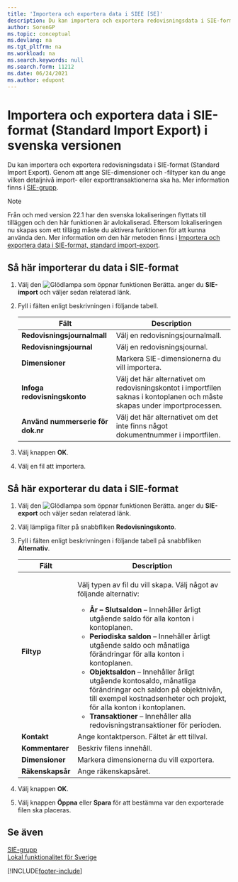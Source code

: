 ```yaml
---
title: 'Importera och exportera data i SIEE [SE]'
description: Du kan importera och exportera redovisningsdata i SIE-format (Standard Import Export) som förklaras i detta ämne.
author: SorenGP
ms.topic: conceptual
ms.devlang: na
ms.tgt_pltfrm: na
ms.workload: na
ms.search.keywords: null
ms.search.form: 11212
ms.date: 06/24/2021
ms.author: edupont
---
```


# Importera och exportera data i SIE-format (Standard Import Export) i svenska versionen

Du kan importera och exportera redovisningsdata i SIE-format (Standard Import Export). Genom att ange SIE-dimensioner och -filtyper kan du ange vilken detaljnivå import- eller exporttransaktionerna ska ha. Mer information finns i [SIE-grupp](https://go.microsoft.com/fwlink/?LinkID=164870&clcid=0x41d).  

> [!NOTE]
> Från och med version 22.1 har den svenska lokaliseringen flyttats till tilläggen och den här funktionen är avlokaliserad. Eftersom lokaliseringen nu skapas som ett tillägg måste du aktivera funktionen för att kunna använda den. Mer information om den här metoden finns i [Importera och exportera data i SIE-format, standard import-export](how-to-use-sie-audit-files-export.md).

## Så här importerar du data i SIE-format  

1.  Välj den ![Glödlampa som öppnar funktionen Berätta.](../../media/ui-search/search_small.png "Berätta vad du vill göra") anger du **SIE-import** och väljer sedan relaterad länk.  
2.  Fyll i fälten enligt beskrivningen i följande tabell.  

    |Fält|Description|  
    |---------------------------------|---------------------------------------|  
    |**Redovisningsjournalmall**|Välj en redovisningsjournalmall.|  
    |**Redovisningsjournal**|Välj en redovisningsjournal.|  
    |**Dimensioner**|Markera SIE-dimensionerna du vill importera.|  
    |**Infoga redovisningskonto**|Välj det här alternativet om redovisningskontot i importfilen saknas i kontoplanen och måste skapas under importprocessen.|  
    |**Använd nummerserie för dok.nr**|Välj det här alternativet om det inte finns något dokumentnummer i importfilen.|  

3. Välj knappen **OK**.
4. Välj en fil att importera.  

## Så här exporterar du data i SIE-format  

1.  Välj den ![Glödlampa som öppnar funktionen Berätta.](../../media/ui-search/search_small.png "Berätta vad du vill göra") anger du **SIE-export** och väljer sedan relaterad länk.  
2.  Välj lämpliga filter på snabbfliken **Redovisningskonto**.  
3.  Fyll i fälten enligt beskrivningen i följande tabell på snabbfliken **Alternativ**.  

    |Fält|Description|  
    |---------------------------------|---------------------------------------|  
    |**Filtyp**|<p>Välj typen av fil du vill skapa. Välj något av följande alternativ:</p><ul><li>**År – Slutsaldon** – Innehåller årligt utgående saldo för alla konton i kontoplanen.</li><li>**Periodiska saldon** – Innehåller årligt utgående saldo och månatliga förändringar för alla konton i kontoplanen.</li><li>**Objektsaldon** – Innehåller årligt utgående kontosaldo, månatliga förändringar och saldon på objektnivån, till exempel kostnadsenheter och projekt, för alla konton i kontoplanen.</li><li>**Transaktioner** – Innehåller alla redovisningstransaktioner för perioden.</li></ul>|  
    |**Kontakt**|Ange kontaktperson. Fältet är ett tillval.|  
    |**Kommentarer**|Beskriv filens innehåll.|  
    |**Dimensioner**|Markera dimensionerna du vill exportera.|  
    |**Räkenskapsår**|Ange räkenskapsåret.|

4. Välj knappen **OK**.
5. Välj knappen **Öppna** eller **Spara** för att bestämma var den exporterade filen ska placeras.

## Se även  
 [SIE-grupp](https://go.microsoft.com/fwlink/?LinkID=164870&clcid=0x41d)   
 [Lokal funktionalitet för Sverige](sweden-local-functionality.md)


[!INCLUDE[footer-include](../../includes/footer-banner.md)]
